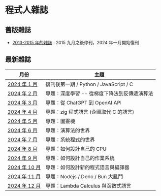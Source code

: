 # 程式人雜誌

## 舊版雜誌

*  [2013-2015 年的雜誌](http://programmermagazine.github.io/home/) : 2015 九月之後停刊，2024 年一月開始復刊

## 最新雜誌

月份                   | 主題
-----------------------|-----------------------------------------------------
[2024 年  1 月](202401) | 復刊後第一期 / Python / JavaScript / C
[2024 年  2 月](202402) | 專題：深度學習 -- 從梯度下降法到反傳遞演算法
[2024 年  3 月](202403) | 專題：從 ChatGPT 到 OpenAI API
[2024 年  4 月](202404) | 專題：zig 程式語言 (企圖取代 C 的語言)
[2024 年  5 月](202405) | 專題：圖靈機
[2024 年  6 月](202406) | 專題：演算法的世界
[2024 年  7 月](202407) | 專題：系統程式的世界
[2024 年  8 月](202408) | 專題：如何設計自己的 CPU 
[2024 年  9 月](202409) | 專題：如何設計自己的作業系統
[2024 年 10 月](202410) | 專題：如何設計新的程式語言與編譯器
[2024 年 11 月](202411) | 專題：Nodejs / Deno / Bun 大亂鬥
[2024 年 12 月](202412) | 專題：Lambda Calculus 與函數式語言


